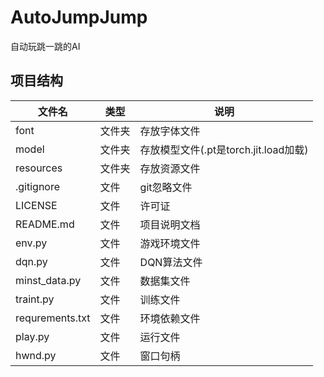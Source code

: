 # AutoJumpJump
自动玩跳一跳的AI

## 项目结构

| 文件名 | 类型 | 说明 |
| --- | --- | --- |
| font | 文件夹 | 存放字体文件 |
| model | 文件夹 | 存放模型文件(.pt是torch.jit.load加载) |
| resources | 文件夹 | 存放资源文件 |
| .gitignore | 文件 | git忽略文件 |
| LICENSE | 文件 | 许可证 |
| README.md | 文件 | 项目说明文档 |
| env.py | 文件 | 游戏环境文件 |
| dqn.py | 文件 | DQN算法文件 |
| minst_data.py | 文件 | 数据集文件 |
| traint.py | 文件 | 训练文件 |
| requrements.txt | 文件 | 环境依赖文件 |
| play.py | 文件 | 运行文件 |
| hwnd.py | 文件 | 窗口句柄 |

